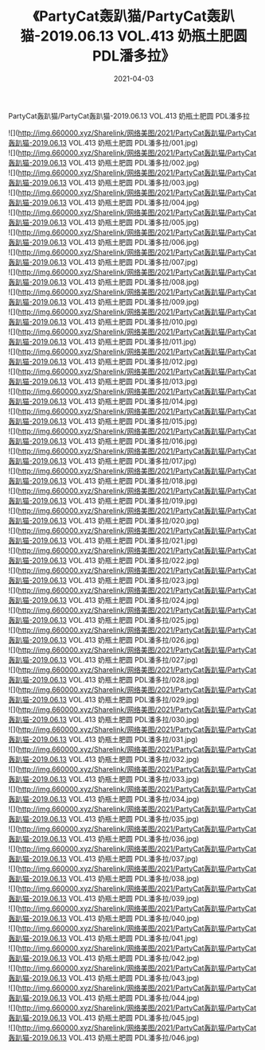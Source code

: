 ﻿---
layout: post
title:  《PartyCat轰趴猫/PartyCat轰趴猫-2019.06.13 VOL.413 奶瓶土肥圆 PDL潘多拉》
date:   2021-04-03
img: http://img.660000.xyz/Sharelink/网络美图/2021/PartyCat轰趴猫/PartyCat轰趴猫-2019.06.13 VOL.413 奶瓶土肥圆 PDL潘多拉/000.jpg
categories: [美女, 清纯, 唯美]
---

PartyCat轰趴猫/PartyCat轰趴猫-2019.06.13 VOL.413 奶瓶土肥圆 PDL潘多拉

 ![](http://img.660000.xyz/Sharelink/网络美图/2021/PartyCat轰趴猫/PartyCat轰趴猫-2019.06.13 VOL.413 奶瓶土肥圆 PDL潘多拉/001.jpg) <br>![](http://img.660000.xyz/Sharelink/网络美图/2021/PartyCat轰趴猫/PartyCat轰趴猫-2019.06.13 VOL.413 奶瓶土肥圆 PDL潘多拉/002.jpg) <br>![](http://img.660000.xyz/Sharelink/网络美图/2021/PartyCat轰趴猫/PartyCat轰趴猫-2019.06.13 VOL.413 奶瓶土肥圆 PDL潘多拉/003.jpg) <br>![](http://img.660000.xyz/Sharelink/网络美图/2021/PartyCat轰趴猫/PartyCat轰趴猫-2019.06.13 VOL.413 奶瓶土肥圆 PDL潘多拉/004.jpg) <br>![](http://img.660000.xyz/Sharelink/网络美图/2021/PartyCat轰趴猫/PartyCat轰趴猫-2019.06.13 VOL.413 奶瓶土肥圆 PDL潘多拉/005.jpg) <br>![](http://img.660000.xyz/Sharelink/网络美图/2021/PartyCat轰趴猫/PartyCat轰趴猫-2019.06.13 VOL.413 奶瓶土肥圆 PDL潘多拉/006.jpg) <br>![](http://img.660000.xyz/Sharelink/网络美图/2021/PartyCat轰趴猫/PartyCat轰趴猫-2019.06.13 VOL.413 奶瓶土肥圆 PDL潘多拉/007.jpg) <br>![](http://img.660000.xyz/Sharelink/网络美图/2021/PartyCat轰趴猫/PartyCat轰趴猫-2019.06.13 VOL.413 奶瓶土肥圆 PDL潘多拉/008.jpg) <br>![](http://img.660000.xyz/Sharelink/网络美图/2021/PartyCat轰趴猫/PartyCat轰趴猫-2019.06.13 VOL.413 奶瓶土肥圆 PDL潘多拉/009.jpg) <br>![](http://img.660000.xyz/Sharelink/网络美图/2021/PartyCat轰趴猫/PartyCat轰趴猫-2019.06.13 VOL.413 奶瓶土肥圆 PDL潘多拉/010.jpg) <br>![](http://img.660000.xyz/Sharelink/网络美图/2021/PartyCat轰趴猫/PartyCat轰趴猫-2019.06.13 VOL.413 奶瓶土肥圆 PDL潘多拉/011.jpg) <br>![](http://img.660000.xyz/Sharelink/网络美图/2021/PartyCat轰趴猫/PartyCat轰趴猫-2019.06.13 VOL.413 奶瓶土肥圆 PDL潘多拉/012.jpg) <br>![](http://img.660000.xyz/Sharelink/网络美图/2021/PartyCat轰趴猫/PartyCat轰趴猫-2019.06.13 VOL.413 奶瓶土肥圆 PDL潘多拉/013.jpg) <br>![](http://img.660000.xyz/Sharelink/网络美图/2021/PartyCat轰趴猫/PartyCat轰趴猫-2019.06.13 VOL.413 奶瓶土肥圆 PDL潘多拉/014.jpg) <br>![](http://img.660000.xyz/Sharelink/网络美图/2021/PartyCat轰趴猫/PartyCat轰趴猫-2019.06.13 VOL.413 奶瓶土肥圆 PDL潘多拉/015.jpg) <br>![](http://img.660000.xyz/Sharelink/网络美图/2021/PartyCat轰趴猫/PartyCat轰趴猫-2019.06.13 VOL.413 奶瓶土肥圆 PDL潘多拉/016.jpg) <br>![](http://img.660000.xyz/Sharelink/网络美图/2021/PartyCat轰趴猫/PartyCat轰趴猫-2019.06.13 VOL.413 奶瓶土肥圆 PDL潘多拉/017.jpg) <br>![](http://img.660000.xyz/Sharelink/网络美图/2021/PartyCat轰趴猫/PartyCat轰趴猫-2019.06.13 VOL.413 奶瓶土肥圆 PDL潘多拉/018.jpg) <br>![](http://img.660000.xyz/Sharelink/网络美图/2021/PartyCat轰趴猫/PartyCat轰趴猫-2019.06.13 VOL.413 奶瓶土肥圆 PDL潘多拉/019.jpg) <br>![](http://img.660000.xyz/Sharelink/网络美图/2021/PartyCat轰趴猫/PartyCat轰趴猫-2019.06.13 VOL.413 奶瓶土肥圆 PDL潘多拉/020.jpg) <br>![](http://img.660000.xyz/Sharelink/网络美图/2021/PartyCat轰趴猫/PartyCat轰趴猫-2019.06.13 VOL.413 奶瓶土肥圆 PDL潘多拉/021.jpg) <br>![](http://img.660000.xyz/Sharelink/网络美图/2021/PartyCat轰趴猫/PartyCat轰趴猫-2019.06.13 VOL.413 奶瓶土肥圆 PDL潘多拉/022.jpg) <br>![](http://img.660000.xyz/Sharelink/网络美图/2021/PartyCat轰趴猫/PartyCat轰趴猫-2019.06.13 VOL.413 奶瓶土肥圆 PDL潘多拉/023.jpg) <br>![](http://img.660000.xyz/Sharelink/网络美图/2021/PartyCat轰趴猫/PartyCat轰趴猫-2019.06.13 VOL.413 奶瓶土肥圆 PDL潘多拉/024.jpg) <br>![](http://img.660000.xyz/Sharelink/网络美图/2021/PartyCat轰趴猫/PartyCat轰趴猫-2019.06.13 VOL.413 奶瓶土肥圆 PDL潘多拉/025.jpg) <br>![](http://img.660000.xyz/Sharelink/网络美图/2021/PartyCat轰趴猫/PartyCat轰趴猫-2019.06.13 VOL.413 奶瓶土肥圆 PDL潘多拉/026.jpg) <br>![](http://img.660000.xyz/Sharelink/网络美图/2021/PartyCat轰趴猫/PartyCat轰趴猫-2019.06.13 VOL.413 奶瓶土肥圆 PDL潘多拉/027.jpg) <br>![](http://img.660000.xyz/Sharelink/网络美图/2021/PartyCat轰趴猫/PartyCat轰趴猫-2019.06.13 VOL.413 奶瓶土肥圆 PDL潘多拉/028.jpg) <br>![](http://img.660000.xyz/Sharelink/网络美图/2021/PartyCat轰趴猫/PartyCat轰趴猫-2019.06.13 VOL.413 奶瓶土肥圆 PDL潘多拉/029.jpg) <br>![](http://img.660000.xyz/Sharelink/网络美图/2021/PartyCat轰趴猫/PartyCat轰趴猫-2019.06.13 VOL.413 奶瓶土肥圆 PDL潘多拉/030.jpg) <br>![](http://img.660000.xyz/Sharelink/网络美图/2021/PartyCat轰趴猫/PartyCat轰趴猫-2019.06.13 VOL.413 奶瓶土肥圆 PDL潘多拉/031.jpg) <br>![](http://img.660000.xyz/Sharelink/网络美图/2021/PartyCat轰趴猫/PartyCat轰趴猫-2019.06.13 VOL.413 奶瓶土肥圆 PDL潘多拉/032.jpg) <br>![](http://img.660000.xyz/Sharelink/网络美图/2021/PartyCat轰趴猫/PartyCat轰趴猫-2019.06.13 VOL.413 奶瓶土肥圆 PDL潘多拉/033.jpg) <br>![](http://img.660000.xyz/Sharelink/网络美图/2021/PartyCat轰趴猫/PartyCat轰趴猫-2019.06.13 VOL.413 奶瓶土肥圆 PDL潘多拉/034.jpg) <br>![](http://img.660000.xyz/Sharelink/网络美图/2021/PartyCat轰趴猫/PartyCat轰趴猫-2019.06.13 VOL.413 奶瓶土肥圆 PDL潘多拉/035.jpg) <br>![](http://img.660000.xyz/Sharelink/网络美图/2021/PartyCat轰趴猫/PartyCat轰趴猫-2019.06.13 VOL.413 奶瓶土肥圆 PDL潘多拉/036.jpg) <br>![](http://img.660000.xyz/Sharelink/网络美图/2021/PartyCat轰趴猫/PartyCat轰趴猫-2019.06.13 VOL.413 奶瓶土肥圆 PDL潘多拉/037.jpg) <br>![](http://img.660000.xyz/Sharelink/网络美图/2021/PartyCat轰趴猫/PartyCat轰趴猫-2019.06.13 VOL.413 奶瓶土肥圆 PDL潘多拉/038.jpg) <br>![](http://img.660000.xyz/Sharelink/网络美图/2021/PartyCat轰趴猫/PartyCat轰趴猫-2019.06.13 VOL.413 奶瓶土肥圆 PDL潘多拉/039.jpg) <br>![](http://img.660000.xyz/Sharelink/网络美图/2021/PartyCat轰趴猫/PartyCat轰趴猫-2019.06.13 VOL.413 奶瓶土肥圆 PDL潘多拉/040.jpg) <br>![](http://img.660000.xyz/Sharelink/网络美图/2021/PartyCat轰趴猫/PartyCat轰趴猫-2019.06.13 VOL.413 奶瓶土肥圆 PDL潘多拉/041.jpg) <br>![](http://img.660000.xyz/Sharelink/网络美图/2021/PartyCat轰趴猫/PartyCat轰趴猫-2019.06.13 VOL.413 奶瓶土肥圆 PDL潘多拉/042.jpg) <br>![](http://img.660000.xyz/Sharelink/网络美图/2021/PartyCat轰趴猫/PartyCat轰趴猫-2019.06.13 VOL.413 奶瓶土肥圆 PDL潘多拉/043.jpg) <br>![](http://img.660000.xyz/Sharelink/网络美图/2021/PartyCat轰趴猫/PartyCat轰趴猫-2019.06.13 VOL.413 奶瓶土肥圆 PDL潘多拉/044.jpg) <br>![](http://img.660000.xyz/Sharelink/网络美图/2021/PartyCat轰趴猫/PartyCat轰趴猫-2019.06.13 VOL.413 奶瓶土肥圆 PDL潘多拉/045.jpg) <br>![](http://img.660000.xyz/Sharelink/网络美图/2021/PartyCat轰趴猫/PartyCat轰趴猫-2019.06.13 VOL.413 奶瓶土肥圆 PDL潘多拉/046.jpg) <br>
